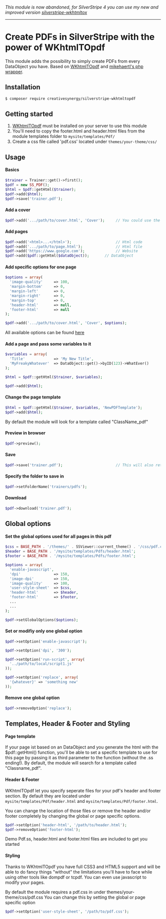 *This module is now abandoned, for SilverStripe 4 you can use my new and improved version [silverstripe-wkhtmltox](https://github.com/grasenhiller/silverstripe-wkhtmltox)*

-------

# Create PDFs in SilverStripe with the power of WKhtmlTOpdf

This module adds the possibility to simply create PDFs from every DataObject you have. Based on [WKhtmlTOpdf](http://wkhtmltopdf.org/) and [mikehaertl's php wrapper](https://github.com/mikehaertl/phpwkhtmltopdf).

## Installation

``` sh
$ composer require creativesynergy/silverstripe-wkhtmltopdf
```

## Getting started
1. [WKhtmlTOpdf](http://wkhtmltopdf.org/) must be installed on your server to use this module
2. You'll need to copy the footer.html and header.html files from the module templates folder to ``mysite/templates/Pdf/``
3. Create a css file called 'pdf.css' located under ``themes/your-theme/css/``

## Usage

#### Basics
``` php
$trainer = Trainer::get()->first();
$pdf = new SS_PDF();
$html = $pdf::getHtml($trainer);
$pdf->add($html);
$pdf->save('trainer.pdf');
```

#### Add a cover
``` php
$pdf->add('.../path/to/cover.html', 'Cover');     // You could use the same inputs as listed under "Add pages"
```

#### Add pages
``` php
$pdf->add('<html>...</html>');                    // Html code
$pdf->add('.../path/to/page.html');               // Html file
$pdf->add('https://www.google.com');              // Website
$pdf->add($pdf::getHtml($dataObject));       // DataObject
```

#### Add specific options for one page
``` php
$options = array(
  'image-quality'     => 100,
  'margin-bottom'     => 0,
  'margin-left'       => 0,
  'margin-right'      => 0,
  'margin-top'        => 0,
  'header-html'       => null,
  'footer-html'       => null
);

$pdf->add('.../path/to/cover.html', 'Cover', $options);
```
All available options can be found [here](http://wkhtmltopdf.org/usage/wkhtmltopdf.txt)

#### Add a page and pass some variables to it
``` php
$variables = array(
  'Title'             => 'My New Title',
  'MyFreakyWhatever'  => DataObject::get()->byID(123)->WhatEver()
);

$html = $pdf::getHtml($trainer, $variables);

$pdf->add($html);
```

#### Change the page template
``` php
$html = $pdf::getHtml($trainer, $variables, 'NewPDFTemplate');
$pdf->add($html);
```
By default the module will look for a template called "ClassName_pdf"

#### Preview in browser
``` php
$pdf->preview();
```

#### Save
``` php
$pdf->save('trainer.pdf');                        // This will also return an file instance to work with
```

#### Specify the folder to save in
``` php
$pdf->setFolderName('trainers/pdfs');
```

#### Download
``` php
$pdf->download('trainer.pdf');
```

## Global options

#### Set the global options used for all pages in this pdf
``` php
$css = BASE_PATH . '/themes/' . SSViewer::current_theme() . '/css/pdf.css';
$header = BASE_PATH . '/mysite/templates/Pdfs/header.html';
$footer = BASE_PATH . '/mysite/templates/Pdfs/footer.html';

$options = array(
  'enable-javascript',
  'dpi'               => 150,
  'image-dpi'         => 150,
  'image-quality'     => 100,
  'user-style-sheet'  => $css,
  'header-html'       => $header,
  'footer-html'       => $footer,
  ...
  ...
);

$pdf->setGlobalOptions($options);
```

#### Set or modifiy only one global option
``` php
$pdf->setOption('enable-javascript');

$pdf->setOption('dpi', '300');

$pdf->setOption('run-script', array(
  '../path/to/local/script1.js'
));

$pdf->setOption('replace', array(
  '{whatever}' => 'something new'
));
```

#### Remove one global option
``` php
$pdf->removeOption('replace');
```

## Templates, Header & Footer and Styling

#### Page template
If your page ist based on an DataObject and you generate the html with the $pdf::getHtml() function, you'll be able to set a specific template to use for this page by passing it as third parameter to the function (without the .ss ending!). By default, the module will search for a template called "Classname_pdf".

#### Header & Footer
WKhtmlTOpdf let you specify seperate files for your pdf's header and footer section. By default they are located under ``mysite/templates/Pdf/header.html`` and ``mysite/templates/Pdf/footer.html``.

You can change the location of those files or remove the header and/or footer completely by changing the global or page specific options.

``` php
$pdf->setOption('header-html', '/path/to/header.html');
$pdf->removeOption('footer-html');
```

Demo Pdf.ss, header.html and footer.html files are included to get you started

#### Styling
Thanks to WKhtmlTOpdf you have full CSS3 and HTML5 support and will be able to do fancy things "without" the limitations you'll have to face while using other tools like dompdf or tcpdf. You can even use javascript to modify your pages.

By default the module requires a pdf.css in under themes/your-theme/css/pdf.css
You can change this by setting the global or page specific option

``` php
$pdf->setOption('user-style-sheet', '/path/to/pdf.css');
```
